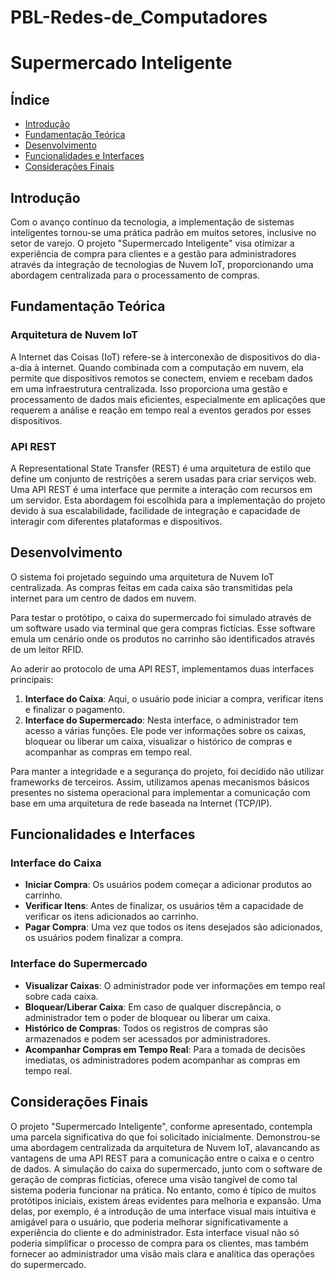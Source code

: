 # PBL-Redes-de_Computadores
 
# Supermercado Inteligente

## Índice

- [Introdução](#introdução)
- [Fundamentação Teórica](#fundamentação-teórica)
- [Desenvolvimento](#desenvolvimento)
- [Funcionalidades e Interfaces](#funcionalidades-e-interfaces)
- [Considerações Finais](#considerações-finais)

## Introdução

Com o avanço contínuo da tecnologia, a implementação de sistemas inteligentes tornou-se uma prática padrão em muitos setores, inclusive no setor de varejo. O projeto "Supermercado Inteligente" visa otimizar a experiência de compra para clientes e a gestão para administradores através da integração de tecnologias de Nuvem IoT, proporcionando uma abordagem centralizada para o processamento de compras.

## Fundamentação Teórica

### Arquitetura de Nuvem IoT

A Internet das Coisas (IoT) refere-se à interconexão de dispositivos do dia-a-dia à internet. Quando combinada com a computação em nuvem, ela permite que dispositivos remotos se conectem, enviem e recebam dados em uma infraestrutura centralizada. Isso proporciona uma gestão e processamento de dados mais eficientes, especialmente em aplicações que requerem a análise e reação em tempo real a eventos gerados por esses dispositivos.

### API REST

A Representational State Transfer (REST) é uma arquitetura de estilo que define um conjunto de restrições a serem usadas para criar serviços web. Uma API REST é uma interface que permite a interação com recursos em um servidor. Esta abordagem foi escolhida para a implementação do projeto devido à sua escalabilidade, facilidade de integração e capacidade de interagir com diferentes plataformas e dispositivos.

## Desenvolvimento

O sistema foi projetado seguindo uma arquitetura de Nuvem IoT centralizada. As compras feitas em cada caixa são transmitidas pela internet para um centro de dados em nuvem.

Para testar o protótipo, o caixa do supermercado foi simulado através de um software usado via terminal que gera compras fictícias. Esse software emula um cenário onde os produtos no carrinho são identificados através de um leitor RFID.

Ao aderir ao protocolo de uma API REST, implementamos duas interfaces principais:

1. **Interface do Caixa**: Aqui, o usuário pode iniciar a compra, verificar itens e finalizar o pagamento.
2. **Interface do Supermercado**: Nesta interface, o administrador tem acesso a várias funções. Ele pode ver informações sobre os caixas, bloquear ou liberar um caixa, visualizar o histórico de compras e acompanhar as compras em tempo real.

Para manter a integridade e a segurança do projeto, foi decidido não utilizar frameworks de terceiros. Assim, utilizamos apenas mecanismos básicos presentes no sistema operacional para implementar a comunicação com base em uma arquitetura de rede baseada na Internet (TCP/IP).

## Funcionalidades e Interfaces

### Interface do Caixa

- **Iniciar Compra**: Os usuários podem começar a adicionar produtos ao carrinho.
- **Verificar Itens**: Antes de finalizar, os usuários têm a capacidade de verificar os itens adicionados ao carrinho.
- **Pagar Compra**: Uma vez que todos os itens desejados são adicionados, os usuários podem finalizar a compra.

### Interface do Supermercado

- **Visualizar Caixas**: O administrador pode ver informações em tempo real sobre cada caixa.
- **Bloquear/Liberar Caixa**: Em caso de qualquer discrepância, o administrador tem o poder de bloquear ou liberar um caixa.
- **Histórico de Compras**: Todos os registros de compras são armazenados e podem ser acessados por administradores.
- **Acompanhar Compras em Tempo Real**: Para a tomada de decisões imediatas, os administradores podem acompanhar as compras em tempo real.

## Considerações Finais

O projeto "Supermercado Inteligente", conforme apresentado, contempla uma parcela significativa do que foi solicitado inicialmente. Demonstrou-se uma abordagem centralizada da arquitetura de Nuvem IoT, alavancando as vantagens de uma API REST para a comunicação entre o caixa e o centro de dados. A simulação do caixa do supermercado, junto com o software de geração de compras fictícias, oferece uma visão tangível de como tal sistema poderia funcionar na prática.
No entanto, como é típico de muitos protótipos iniciais, existem áreas evidentes para melhoria e expansão. Uma delas, por exemplo, é a introdução de uma interface visual mais intuitiva e amigável para o usuário, que poderia melhorar significativamente a experiência do cliente e do administrador. Esta interface visual não só poderia simplificar o processo de compra para os clientes, mas também fornecer ao administrador uma visão mais clara e analítica das operações do supermercado.

